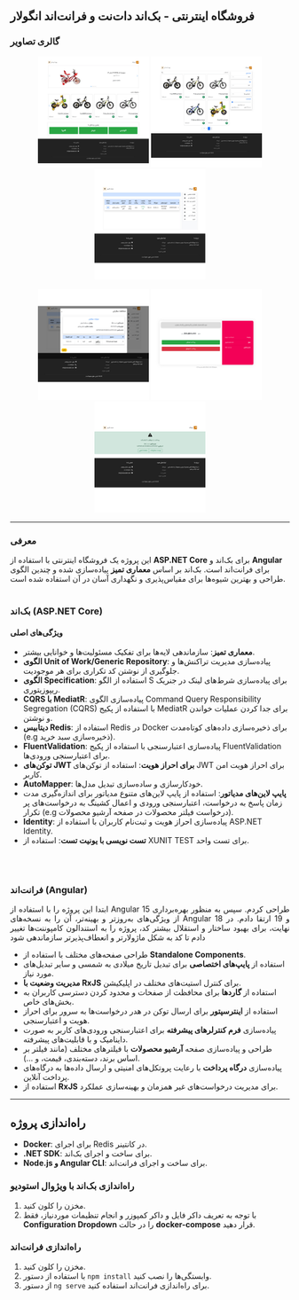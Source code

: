 ## فروشگاه اینترنتی - بک‌اند دات‌نت و فرانت‌اند انگولار

### گالری تصاویر

<p align="center">
  <img src="images/11.jpg" width="200"/>
  <img src="images/12.jpg" width="200"/>
  <img src="images/13.jpg" width="200"/>
</p>

<p align="center">
  <img src="images/14.jpg" width="200"/>
  <img src="images/15.jpg" width="200"/>
  <img src="images/16.jpg" width="200"/>
</p>

---

### معرفی
<p align="justify">

این پروژه یک فروشگاه اینترنتی با استفاده از **ASP.NET Core** برای بک‌اند و **Angular** برای فرانت‌اند است. بک‌اند بر اساس **معماری تمیز** پیاده‌سازی شده و چندین الگوی طراحی و بهترین شیوه‌ها برای مقیاس‌پذیری و نگهداری آسان در آن استفاده شده است.
<br>
<br>

### بک‌اند (ASP.NET Core)

#### ویژگی‌های اصلی
- **معماری تمیز**: سازماندهی لایه‌ها برای تفکیک مسئولیت‌ها و خوانایی بیشتر.
- **الگوی Unit of Work/Generic Repository**: پیاده‌سازی مدیریت تراکنش‌ها و جلوگیری از نوشتن کد تکراری برای هر موجودیت.
- **الگوی Specification**: استفاده از الگو S برای پیاده‌سازی شرط‌های لینک در جنریک ریپوزیتوری.
- **CQRS با MediatR**: پیاده‌سازی الگوی Command Query Responsibility Segregation (CQRS) با استفاده از پکیج MediatR برای جدا کردن عملیات خواندن و نوشتن.
- **دیتابیس Redis**: استفاده از Redis در Docker برای ذخیره‌سازی داده‌های کوتاه‌مدت (e.g ذخیره‌سازی سبد خرید).
- **FluentValidation**: پیاده‌سازی اعتبارسنجی با استفاده از پکیج FluentValidation برای اعتبارسنجی ورودی‌ها.
- **توکن‌های JWT برای احراز هویت**: استفاده از توکن‌های JWT برای احراز هویت امن کاربر.
- **AutoMapper**: خودکارسازی و ساده‌سازی تبدیل مدل‌ها.
- **پایپ لاین‌های مدیاتور**: استفاده از پایپ لاین‌های متنوع مدیاتور برای اندازه‌گیری مدت زمان پاسخ به درخواست، اعتبارسنجی ورودی و اعمال کشینگ به درخواست‌های پر تکرار (e.g درخواست فیلتر محصولات در صفحه آرشیو محصولات).
- **Identity**: پیاده‌سازی احراز هویت و ثبت‌نام کاربران با استفاده از ASP.NET Identity.
- **تست نویسی با یونیت تست**: استفاده از XUNIT TEST برای تست واحد.

<br>
<br>

### فرانت‌اند (Angular)

<p align="justify">
ابتدا این پروژه را با استفاده از Angular 15 طراحی کردم. سپس به منظور بهره‌برداری از ویژگی‌های به‌روزتر و بهینه‌تر، آن را به نسخه‌های Angular 18 و 19 ارتقا دادم. در نهایت، برای بهبود ساختار و استقلال بیشتر کد، پروژه را به استندالون کامپوننت‌ها تغییر دادم تا کد به شکل ماژولارتر و انعطاف‌پذیرتر سازماندهی شود


- طراحی صفحه‌های مختلف با استفاده از **Standalone Components**.
- استفاده از **پایپ‌های اختصاصی** برای تبدیل تاریخ میلادی به شمسی و سایر تبدیل‌های مورد نیاز.
- **مدیریت وضعیت با RxJS** برای کنترل استیت‌های مختلف در اپلیکیشن.
- استفاده از **گاردها** برای محافظت از صفحات و محدود کردن دسترسی کاربران به بخش‌های خاص.
- استفاده از **اینترسپتور** برای ارسال توکن در هدر درخواست‌ها به سرور برای احراز هویت و اعتبارسنجی.
- پیاده‌سازی **فرم کنترلرهای پیشرفته** برای اعتبارسنجی ورودی‌های کاربر به صورت داینامیک و با قابلیت‌های پیشرفته.
- طراحی و پیاده‌سازی صفحه **آرشیو محصولات** با فیلترهای مختلف (مانند فیلتر بر اساس برند، دسته‌بندی، قیمت، و ...).
- پیاده‌سازی **درگاه پرداخت** با رعایت پروتکل‌های امنیتی و ارسال داده‌ها به درگاه‌های پرداخت آنلاین.
- استفاده از **RxJS** برای مدیریت درخواست‌های غیر همزمان و بهینه‌سازی عملکرد.


---

## راه‌اندازی پروژه

- **Docker**: برای اجرای Redis در کانتینر.
- **.NET SDK**: برای ساخت و اجرای بک‌اند.
- **Node.js و Angular CLI**: برای ساخت و اجرای فرانت‌اند.

### راه‌اندازی بک‌اند با ویژوال استودیو
1. مخزن را کلون کنید.
2. با توجه به تعریف داکر فایل و داکر کمپوزر و انجام تنظیمات موردنیاز، فقط **Configuration Dropdown** را در حالت **docker-compose** قرار دهید.

### راه‌اندازی فرانت‌اند
1. مخزن را کلون کنید.
2. با استفاده از دستور `npm install` وابستگی‌ها را نصب کنید.
3. از دستور `ng serve` برای راه‌اندازی فرانت‌اند استفاده کنید.
